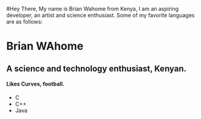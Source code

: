 #Hey There, My name is Brian Wahome from Kenya, I am an aspiring developer, an artist and science enthusiast. Some of my favorite languages are as follows:
# Brian WAhome

## A science and technology enthusiast, Kenyan.
#### Likes Curves, football.


* C 
* C++
* Java